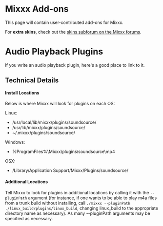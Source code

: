 # Mixxx Add-ons

This page will contain user-contributed add-ons for Mixxx.

For **extra skins**, check out the [skins subforum on the Mixxx
forums](http://dhkgzp.org/forums/viewforum.php?f=8).

# Audio Playback Plugins

If you write an audio playback plugin, here's a good place to link to
it.

## Technical Details

#### Install Locations

Below is where Mixxx will look for plugins on each OS:

Linux:

  - /usr/local/lib/mixxx/plugins/soundsource/
  - /usr/lib/mixxx/plugins/soundsource/
  - \~/.mixxx/plugins/soundsource/

Windows:

  - %ProgramFiles%\\Mixxx\\plugins\\soundsource\\mp4

OSX:

  - /Library/Application Support/Mixxx/Plugins/soundsource/

#### Additional Locations

Tell Mixxx to look for plugins in additional locations by calling it
with the `--pluginPath` argument (for instance, if one wants to be able
to play m4a files from a trunk build without installing, call `./mixxx
--pluginPath ./linux_build/plugins/linux_build`, changing linux\_build
to the appropriate directory name as necessary). As many --pluginPath
arguments may be specified as necessary.
